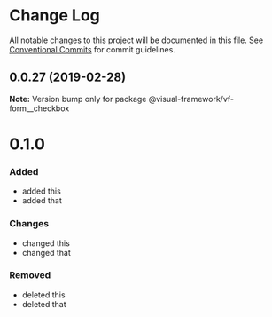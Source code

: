 # Change Log

All notable changes to this project will be documented in this file.
See [Conventional Commits](https://conventionalcommits.org) for commit guidelines.

## 0.0.27 (2019-02-28)

**Note:** Version bump only for package @visual-framework/vf-form__checkbox





# 0.1.0

### Added
- added this
- added that

### Changes

- changed this
- changed that

### Removed

- deleted this
- deleted that
